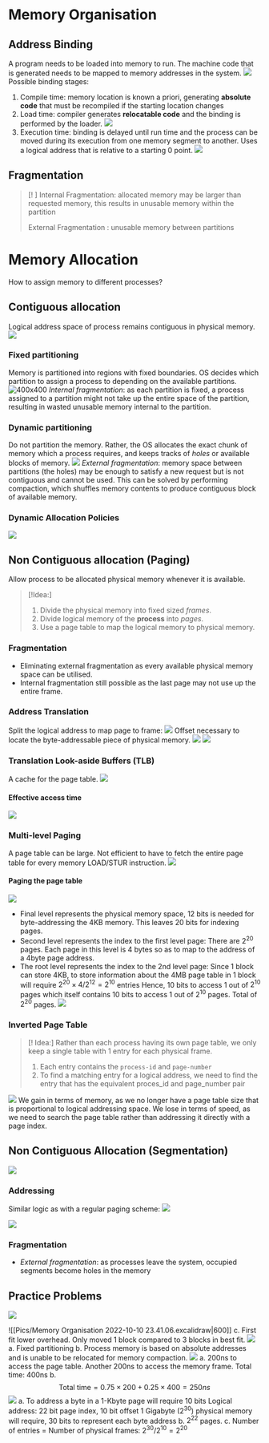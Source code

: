 # Memory Organisation
## Address Binding
A program needs to be loaded into memory to run. The machine code that is generated needs to be mapped to memory addresses in the system.
![](https://i.imgur.com/zbwjCpb.png)
Possible binding stages:
1. Compile time: memory location is known a priori, generating **absolute code** that must be recompiled if the starting location changes
2. Load time: compiler generates **relocatable code** and the binding is performed by the loader.
	![](https://i.imgur.com/48kWnKH.png)
3. Execution time: binding is delayed until run time and the process can be moved during its execution from one memory segment to another. Uses a logical address that is relative to a starting 0 point.
![](https://i.imgur.com/RAMNzgU.png)
## Fragmentation
>[! ]
>Internal Fragmentation: allocated memory may be larger than requested memory, this results in unusable memory within the partition
>
>External Fragmentation : unusable memory between partitions
# Memory Allocation
How to assign memory to different processes?
## Contiguous allocation
Logical address space of process remains contiguous in physical memory.
![](https://i.imgur.com/ZKxu4vz.png)
### Fixed partitioning
Memory is partitioned into regions with fixed boundaries. OS decides which partition to assign a process to depending on the available partitions. 
![400x400](https://i.imgur.com/8l3OiKG.png)
*Internal fragmentation*: as each partition is fixed, a process assigned to a partition might not take up the entire space of the partition, resulting in wasted unusable memory internal to the partition. 
### Dynamic partitioning
Do not partition the memory. Rather, the OS allocates the exact chunk of memory which a process requires, and keeps tracks of *holes* or available blocks of memory.
![](https://i.imgur.com/vEdUH9c.png)
*External fragmentation*: memory space between partitions (the holes) may be enough to satisfy a new request but is not contiguous and cannot be used. This can be solved by performing compaction, which shuffles memory contents to produce contiguous block of available memory.
### Dynamic Allocation Policies
![](https://i.imgur.com/QYCVh9D.png)
## Non Contiguous allocation (Paging)
Allow process to be allocated physical memory whenever it is available. 
> [!Idea:]
> 1. Divide the physical memory into fixed sized *frames*.
> 2. Divide logical memory of the **process** into *pages*.
> 3. Use a page table to map the logical memory to physical memory.
### Fragmentation
- Eliminating external fragmentation as every available physical memory space can be utilised. 
- Internal fragmentation still possible as the last page may not use up the entire frame.
### Address Translation
Split the logical address to map page to frame:
![](https://i.imgur.com/3pFbZJN.png)
Offset necessary to locate the byte-addressable piece of physical memory.
![](https://i.imgur.com/QPaWk69.png)
![](https://i.imgur.com/zOHdEXK.png)
### Translation Look-aside Buffers (TLB)
A cache for the page table.
![](https://i.imgur.com/YdHgJgB.png)
#### Effective access time
![](https://i.imgur.com/C0yZp2Q.png)
### Multi-level Paging
A page table can be large. Not efficient to have to fetch the entire page table for every memory LOAD/STUR instruction.
![](https://i.imgur.com/7pH5hvu.png)
#### Paging the page table
![](https://i.imgur.com/Xllezzl.png)
- Final level represents the physical memory space, 12 bits is needed for byte-addressing the 4KB memory. This leaves 20 bits for indexing pages.
- Second level represents the index to the first level page: There are $2^{20}$ pages. Each page in this level is 4 bytes so as to map to the address of a 4byte page address.  
- The root level represents the index to the 2nd level page: Since 1 block can store 4KB, to store information about the 4MB page table in 1 block will require $2^{20}\times4/2^{12}=2^{10}$ entries
Hence, 10 bits to access 1 out of $2^{10}$ pages which itself contains 10 bits to access 1 out of $2^{10}$ pages. Total of $2^{20}$ pages.
![](https://i.imgur.com/dhOBFTt.png)
### Inverted Page Table
> [! Idea:]
> Rather than each process having its own page table, we only keep a single table with 1 entry for each physical frame.
> 1. Each entry contains the `process-id` and `page-number` 
> 2. To find a matching entry for a logical address, we need to find the entry that has the equivalent proces_id and page_number pair

![](https://i.imgur.com/1syY6Pr.png)
We gain in terms of memory, as we no longer have a page table size that is proportional to logical addressing space. We lose in terms of speed, as we need to search the page table rather than addressing it directly with a page index.
## Non Contiguous Allocation (Segmentation)
![](https://i.imgur.com/r7Z4FUg.png)
### Addressing
Similar logic as with a regular paging scheme:
![](https://i.imgur.com/eTJ6naG.png)

![](https://i.imgur.com/KECm1QL.png)
### Fragmentation
- *External fragmentation*: as processes leave the system, occupied segments become holes in the memory
## Practice Problems
![](https://i.imgur.com/YwvOJ6S.png)

![[Pics/Memory Organisation 2022-10-10 23.41.06.excalidraw|600]]
c. First fit lower overhead. Only moved 1 block compared to 3 blocks in best fit.
![](https://i.imgur.com/mv4UR97.png)
a. Fixed partitioning
b. Process memory is based on absolute addresses and is unable to be relocated for memory compaction. 
![](https://i.imgur.com/exWOYRb.png)
a. 200ns to access the page table. Another 200ns to access the memory frame. Total time: 400ns
b. $$\text{Total time}=0.75\times200+0.25\times400=250ns$$
![](https://i.imgur.com/2Wu9M80.png)
a.
To address a byte in a 1-Kbyte page will require 10 bits
Logical address: 22 bit page index, 10 bit offset
1 Gigabyte ($2^{30}$) physical memory will require, 30 bits to represent each byte address
b.
$2^{22}$ pages.
c.
Number of entries = Number of physical frames: $2^{30}/2^{10}=2^{20}$